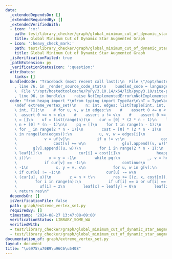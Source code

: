 ```yaml
---
data:
  _extendedDependsOn: []
  _extendedRequiredBy: []
  _extendedVerifiedWith:
  - icon: ':x:'
    path: test/library_checker/graph/global_minimum_cut_of_dynamic_star_augmented_graph.test.py
    title: Global Minimum Cut of Dynamic Star Augmented Graph
  - icon: ':heavy_check_mark:'
    path: test/library_checker/graph/global_minimum_cut_of_dynamic_star_augmented_graph2.test.py
    title: Global Minimum Cut of Dynamic Star Augmented Graph
  _isVerificationFailed: true
  _pathExtension: py
  _verificationStatusIcon: ':question:'
  attributes:
    links: []
  bundledCode: "Traceback (most recent call last):\n  File \"/opt/hostedtoolcache/PyPy/3.10.14/x64/lib/pypy3.10/site-packages/onlinejudge_verify/documentation/build.py\"\
    , line 76, in _render_source_code_stat\n    bundled_code = language.bundle(\n\
    \  File \"/opt/hostedtoolcache/PyPy/3.10.14/x64/lib/pypy3.10/site-packages/onlinejudge_verify/languages/python.py\"\
    , line 96, in bundle\n    raise NotImplementedError\nNotImplementedError\n"
  code: "from heapq import *\nfrom typing import TypeVar\n\nT = TypeVar(\"T\")\n\n\
    \ndef extreme_vertex_set(\n    n: int, edges: list[tuple[int, int, T]]\n) -> list[tuple[int,\
    \ int, T]]:\n    # for u, v, w in edges:\n    #    assert 0 <= u < n\n    #  \
    \  assert 0 <= v < n\n    #    assert u != v\n    #    assert 0 <= w\n\n    res\
    \ = []\n    uf = list(range(n))\n    cur = [0] * (2 * n - 1)\n    leaf = [1] *\
    \ n + [0] * (n - 1)\n\n    pq = []\n    for t in range(n - 1):\n        g = [[]\
    \ for _ in range(2 * n - 1)]\n        cost = [0] * (2 * n - 1)\n        for i\
    \ in range(len(edges)):\n            u, v, w = edges[i]\n            u = uf[u]\n\
    \            v = uf[v]\n            if u != v:\n                cost[u] += w\n\
    \                cost[v] += w\n                g[u].append((v, w))\n         \
    \       g[v].append((u, w))\n        for i in range(2 * n - 1):\n            if\
    \ leaf[i]:\n                cur[i] = cost[i]\n                heappush(pq, (cost[i],\
    \ i))\n        x = y = -1\n        while pq:\n            _, v = heappop(pq)\n\
    \            if cur[v] == -1:\n                continue\n            cur[v] =\
    \ -1\n            x, y = v, x\n            for u, w in g[v]:\n               \
    \ if cur[u] != -1:\n                    cur[u] -= w\n                    heappush(pq,\
    \ (cur[u], u))\n        z = n + t\n        res += [(z, x, cost[x]), (z, y, cost[y])]\n\
    \        for i in range(n):\n            if uf[i] == x or uf[i] == y:\n      \
    \          uf[i] = z\n        leaf[x] = leaf[y] = 0\n        leaf[z] = 1\n   \
    \ return res\n"
  dependsOn: []
  isVerificationFile: false
  path: graph/extreme_vertex_set.py
  requiredBy: []
  timestamp: '2024-08-27 13:47:08+09:00'
  verificationStatus: LIBRARY_SOME_WA
  verifiedWith:
  - test/library_checker/graph/global_minimum_cut_of_dynamic_star_augmented_graph.test.py
  - test/library_checker/graph/global_minimum_cut_of_dynamic_star_augmented_graph2.test.py
documentation_of: graph/extreme_vertex_set.py
layout: document
title: "\u6975\u70B9\u96C6\u5408"
---
```

